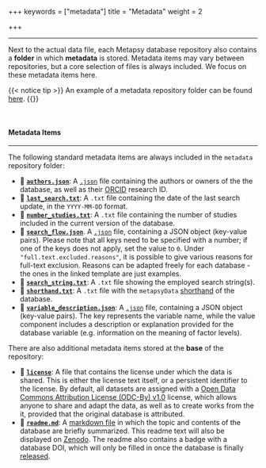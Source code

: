 +++
keywords = ["metadata"]
title = "Metadata"
weight = 2

+++
***

Next to the actual data file, each Metapsy database repository also contains a **folder** in which **metadata** is stored. Metadata items may vary between repositories, but a core selection of files is always included. We focus on these metadata items here.

{{< notice tip >}} An example of a metadata repository folder can be found [here](https://github.com/metapsy-project/data-template/tree/master/metadata). {{</notice>}}

<br>

#### Metadata Items

***

The following standard metadata items are always included in the `metadata` repository folder:

* 📄 [**`authors.json`**](https://github.com/metapsy-project/data-template/blob/master/metadata/authors.json): A [`.json`](https://www.json.org/json-en.html) file containing the authors or owners of the the database, as well as their [ORCID](https://orcid.org/) research ID.
* 📄 [**`last_search.txt`**](https://github.com/metapsy-project/data-template/blob/master/metadata/last_search.txt): A `.txt` file containing the date of the last search update, in the `YYYY-MM-DD` format.
* 📄 [**`number_studies.txt`**](https://github.com/metapsy-project/data-template/blob/master/metadata/number_studies.txt): A `.txt` file containing the number of studies included in the current version of the database.
* 📄 [**`search_flow.json`**](https://github.com/metapsy-project/data-template/blob/master/metadata/search_flow.json). A [`.json`](https://www.json.org/json-en.html) file, containing a JSON object (key-value pairs). Please note that all keys need to be specified with a number; if one of the keys does not apply, set the value to `0`. Under `"full.text.excluded.reasons"`, it is possible to give various reasons for full-text exclusion. Reasons can be adapted freely for each database - the ones in the linked template are just examples.  
* 📄 [**`search_string.txt`**](https://github.com/metapsy-project/data-template/blob/master/metadata/search_string.txt): A `.txt` file showing the employed search string(s).
* 📄 [**`shorthand.txt`**](https://github.com/metapsy-project/data-template/blob/master/metadata/shorthand.txt): A `.txt` file with the `metapsyData` [shorthand](https://docs.metapsy.org/databases/#shorthand) of the database.
* 📄 [**`variable_description.json`**](https://github.com/metapsy-project/data-template/blob/master/metadata/variable_description.json): A [`.json`](https://www.json.org/json-en.html) file, containing a JSON object (key-value pairs). The key represents the variable name, while the value component includes a description or explanation provided for the database variable (e.g. information on the meaning of factor levels).

There are also additional metadata items stored at the **base** of the repository:

* 📄 [**`license`**](https://github.com/metapsy-project/data-template/blob/master/license): A file that contains the license under which the data is shared. This is either the license text itself, or a persistent identifier to the license. By default, all datasets are assigned with a [Open Data Commons Attribution License (ODC-By) v1.0](https://opendatacommons.org/licenses/by/1-0/) license, which allows anyone to share and adapt the data, as well as to create works from the it, provided that the original database is attributed.
* 📄 [**`readme.md`**](https://github.com/metapsy-project/data-template/blob/master/readme.md): A [markdown file](https://www.markdownguide.org/getting-started/) in which the topic and contents of the database are briefly summarized. This readme text will also be displayed on [Zenodo](/release/#zenodo). The readme also contains a badge with a database DOI, which will only be filled in once the database is finally [released](/release/).
   
<br></br>
